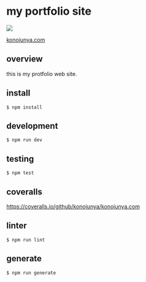 # my portfolio site

![](https://user-images.githubusercontent.com/12035578/28760320-0b86c7b6-75e1-11e7-890f-c85663717e87.png)

[konojunya.com](http://www.konojunya.com)

## overview

this is my protfolio web site.

## install

```
$ npm install
```

## development

```
$ npm run dev
```

## testing

```
$ npm test
```

## coveralls

https://coveralls.io/github/konojunya/konojunya.com

## linter

```
$ npm run lint
```

## generate

```
$ npm run generate
```
